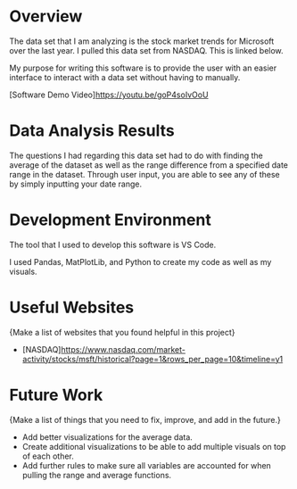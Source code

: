 # Overview

The data set that I am analyzing is the stock market trends for Microsoft over the last year. I pulled this data set from NASDAQ. This is linked below.

My purpose for writing this software is to provide the user with an easier interface to interact with a data set without having to manually.

[Software Demo Video]https://youtu.be/goP4soIvOoU

# Data Analysis Results

The questions I had regarding this data set had to do with finding the average of the dataset as well as the range difference from a specified date range in the dataset. Through user input, you are able to see any of these by simply inputting your date range. 

# Development Environment

The tool that I used to develop this software is VS Code.

I used Pandas, MatPlotLib, and Python to create my code as well as my visuals.

# Useful Websites

{Make a list of websites that you found helpful in this project}
* [NASDAQ]https://www.nasdaq.com/market-activity/stocks/msft/historical?page=1&rows_per_page=10&timeline=y1

# Future Work

{Make a list of things that you need to fix, improve, and add in the future.}
* Add better visualizations for the average data.
* Create additional visualizations to be able to add multiple visuals on top of each other.
* Add further rules to make sure all variables are accounted for when pulling the range and average functions.